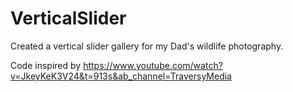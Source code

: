 # VerticalSlider

Created a vertical slider gallery for my Dad's wildlife photography. 

Code inspired by https://www.youtube.com/watch?v=JkeyKeK3V24&t=913s&ab_channel=TraversyMedia
